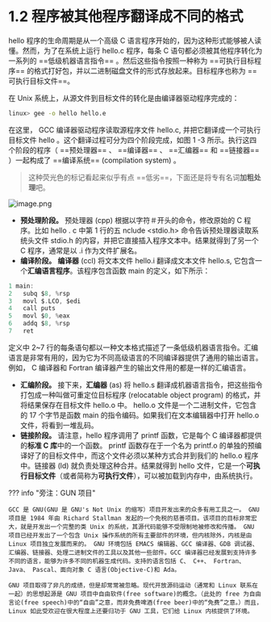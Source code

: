 # 1.2 程序被其他程序翻译成不同的格式

hello 程序的生命周期是从一个高级 C 语言程序开始的，因为这种形式能够被人读懂。然而，为了在系统上运行 hello.c 程序，每条 C 语句都必须被其他程序转化为一系列的 ==低级机器语言指令== 。然后这些指令按照一种称为 ==可执行目标程序== 的格式打好包，并以二进制磁盘文件的形式存放起来。目标程序也称为 ==可执行目标文件==。

在 Unix 系统上，从源文件到目标文件的转化是由编译器驱动程序完成的：

``` sh
linux> gee -o hello hello.e
```

在这里， GCC 编译器驱动程序读取源程序文件 hello.c, 并把它翻译成一个可执行目标文件 hello 。这个翻译过程可分为四个阶段完成，如图 1 -3 所示。执行这四个阶段的程序（ ==预处理器== 、 ==编译器== 、 ==汇编器== 和 ==链接器== ）一起构成了 ==编译系统== (compilation system) 。

> 这种荧光色的标记看起来似乎有点 ==低劣==，下面还是将专有名词**加粗处理**吧。

![image.png](https://ccccooh.oss-cn-hangzhou.aliyuncs.com/img/202508160217716.png)

- **预处理阶段。** 预处理器 (cpp) 根据以字符＃开头的命令，修改原始的 C 程序。比如 hello . c 中第 1 行的五 nclude <stdio.h> 命令告诉预处理器读取系统头文件 stdio.h 的内容，并把它直接插入程序文本中。结果就得到了另一个 C 程序，通常是以 .i 作为文件扩展名。
- **编译阶段。** **编译器** (ccl) 将文本文件 hello.i 翻译成文本文件 hello.s, 它包含一个**汇编语言程序**。该程序包含函数 main 的定义，如下所示：

```c
1 main:
2	subq $8, %rsp
3	movl $.LCO, $edi
4	call puts
5	movl $0, %eax
6	addq $8, %rsp
7	ret
```

定义中 2~7 行的每条语句都以一种文本格式描述了一条低级机器语言指令。汇编语言是非常有用的，因为它为不同高级语言的不同编译器提供了通用的输出语言。例如， C 编译器和 Fortran 编译器产生的输出文件用的都是一样的汇编语言。

- **汇编阶段。** 接下来，**汇编器** (as) 将 hello.s 翻译成机器语言指令，把这些指令打包成一种叫做可重定位目标程序 (relocatable object program) 的格式，并将结果保存在目标文件 hello.o 中。 hello.o 文件是一个二进制文件，它包含的 17 个字节是函数 main 的指令编码。如果我们在文本编辑器中打开 hello.o 文件，将看到一堆乱码。
- **链接阶段。** 请注意，hello 程序调用了 printf 函数，它是每个 C 编译器都提供的**标准 C 库**中的一个函数。 printf 函数存在于一个名为 printf.o 的单独的预编译好了的目标文件中，而这个文件必须以某种方式合并到我们的 hello.o 程序中。链接器 (ld) 就负责处理这种合并。结果就得到 hello 文件，它是一个**可执行目标文件**（或者简称为**可执行文件**），可以被加载到内存中，由系统执行。


??? info "旁注：GUN 项目"

	GCC 是 GNU(GNU 是 GNU's Not Unix 的缩写）项目开发出来的众多有用工具之一。 GNU 项目是 1984 年由 Richard Stallman 发起的一个免税的慈善项目。该项目的目标非常宏大，就是开发出一个完整的类 Unix 的系统，其源代码能够不受限制地被修改和传播。 GNU 项目已经开发出了一个包含 Unix 操作系统的所有主要部件的环境，但内核除外，内核是由 Linux 项目独立发展而来的。 GNU 环境包括 EMACS 编辑器、GCC 编译器、GDB 调试器、汇编器、链接器、处理二进制文件的工具以及其他一些部件。GCC 编译器已经发展到支持许多不同的语言，能够为许多不同的机器生成代码。支持的语言包括 C、 C++、 Fortran、 Java、 Pascal、面向对象 C 语言(Objective-C)和 Ada。
	
	GNU 项目取得了非凡的成绩，但是却常常被忽略。现代开放源码运动（通常和 Linux 联系在一起）的思想起源是 GNU 项目中自由软件(free software)的概念。（此处的 free 为自由言论(free speech)中的“自由”之意，而非免费啤酒(free beer)中的“免费”之意。）而且，Linux 如此受欢迎在很大程度上还要归功于 GNU 工具，它们给 Linux 内核提供了环境。